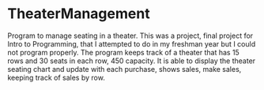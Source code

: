 # TheaterManagement
Program to manage seating in a theater. This was a project, final project for Intro to Programming, that I attempted to do in my freshman year but I could not program properly. 
The program keeps track of a theater that has 15 rows and 30 seats in each row, 450 capacity. It is able to display the theater seating chart and update with each purchase, 
shows sales, make sales, keeping track of sales by row. 
